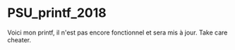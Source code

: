 # PSU_printf_2018
Voici mon printf, il n'est pas encore fonctionnel et sera mis à jour. Take care cheater.
